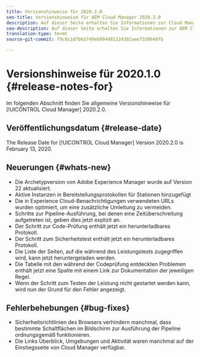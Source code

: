 ```yaml
---
title: Versionshinweise für 2020.2.0
seo-title: Versionshinweise für AEM Cloud Manager 2020.2.0
description: Auf dieser Seite erhalten Sie Informationen zur Cloud Manager-Version 2020.2.0
seo-description: Auf dieser Seite erhalten Sie Informationen zur AEM Cloud Manager-Version 2020.2.0
translation-type: tm+mt
source-git-commit: f9c8c1d7b63749e6994481324392aee7330046fb

---
```


# Versionshinweise für 2020.1.0 {#release-notes-for}

Im folgenden Abschnitt finden Sie allgemeine Versionshinweise für [!UICONTROL Cloud Manager] 2020.2.0.

## Veröffentlichungsdatum {#release-date}

The Release Date for [!UICONTROL Cloud Manager] Version 2020.2.0 is February 13, 2020.

## Neuerungen {#whats-new}

* Die Archetypversion von Adobe Experience Manager wurde auf Version 22 aktualisiert.
* Aktive Instanzen in Bereitstellungsprotokollen für Stationen hinzugefügt
* Die in Experience Cloud-Benachrichtigungen verwendeten URLs wurden optimiert, um eine zusätzliche Umleitung zu vermeiden.
* Schritte zur Pipeline-Ausführung, bei denen eine Zeitüberschreitung aufgetreten ist, geben dies jetzt explizit an.
* Der Schritt zur Code-Prüfung enthält jetzt ein herunterladbares Protokoll.
* Der Schritt zum Sicherheitstest enthält jetzt ein herunterladbares Protokoll.
* Die Liste der Seiten, auf die während des Leistungstests zugegriffen wird, kann jetzt heruntergeladen werden.
* Die Tabelle mit den während der Codeprüfung entdeckten Problemen enthält jetzt eine Spalte mit einem Link zur Dokumentation der jeweiligen Regel.
* Wenn der Schritt zum Testen der Leistung nicht gestartet werden kann, wird nun der Grund für den Fehler angezeigt.

## Fehlerbehebungen {#bug-fixes}

* Sicherheitsrichtlinien des Browsers verhindern manchmal, dass bestimmte Schaltflächen im Bildschirm zur Ausführung der Pipeline ordnungsgemäß funktionieren.
* Die Links Überblick, Umgebungen und Aktivität waren manchmal auf der Einstiegsseite von Cloud Manager verfügbar.
